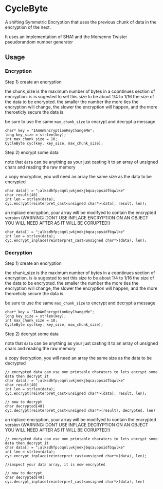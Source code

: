 # CycleByte


A shifting Symmetric Encryption that uses the previous chunk of data in the encryption of the next.

It uses an implementation of SHA1 and the Mersenne Twister pseudorandom number generator


## Usage

### Encryption


Step 1) create an encryption
 
the chunk_size is the maximum number of bytes in a copntinues section of encryption. is is sugested to set this size to be about 1/4 to 1/16 the size
of the data to be encrypted. the smaller the number the more ties the encryption will change, the slower the encryption will happen, and the more theroeticly secure the data is.

be sure to use the same `max_chunk_size` to encrypt and decrypt a message

    char* key = "IAmAnEncryptionKeyChangeMe";
    long key_size = strlen(key);
    int max_chunk_size = 10;
    CycleByte cyc(key, key_size, max_chunk_size);

Step 2) encrypt some data

note that `data` can be anything as your just casting it to an array of unsigned chars and reading the raw memory

a copy encryption, you will need an array the same size as the data to be encrypted 


    char data[] = ";alksdhfp;oqnl;wkjnekjbqca;opsidfbqwlke"
    char result[40]
    int len = strlen(data);
    cyc.encrypt(reinterpret_cast<unsigned char*>(data), result, len);


an inplace encryption, your array will be modifyed to contain the encrypted version 
(WARNING: DONT USE INPLACE ENCRYPTION ON AN OBJECT YOU WILL NEED AFTER AS IT WILL BE CORUPTED!) 


    char data[] = ";alksdhfp;oqnl;wkjnekjbqca;opsidfbqwlke"
    int len = strlen(data);
    cyc.encrypt_inplace(reinterpret_cast<unsigned char*>(data), len);


### Decryption
Step 1) create an encryption 

the chunk_size is the maximum number of bytes in a copntinues section of encryption. is is sugested to set this size to be about 1/4 to 1/16 the size
of the data to be encrypted. the smaller the number the more ties the encryption will change, the slower the encryption will happen, and the more theroeticly secure the data is.

be sure to use the same `max_chunk_size` to encrypt and decrypt a message


    char* key = "IAmAnEncryptionKeyChangeMe";
    long key_size = strlen(key);
    int max_chunk_size = 10;
    CycleByte cyc(key, key_size, max_chunk_size);


Step 2) decrypt some data

note that `data` can be anything as your just casting it to an array of unsigned chars and reading the raw memory

a copy decryption, you will need an array the same size as the data to be decrypted 

    // encrypted data can use non printable charaters to lets encrypt some data then decrypt it
    char data[] = ";alksdhfp;oqnl;wkjnekjbqca;opsidfbqwlke"
    char result[40]
    int len = strlen(data);
    cyc.encrypt(reinterpret_cast<unsigned char*>(data), result, len);

    // now to decrypt
    char decrypted[40]
    cyc.decrypt(reinterpret_cast<unsigned char*>(result), decrypted, len)


an inplace encryption, your array will be modifyed to contain the encrypted version 
(WARNING: DONT USE INPLACE DECRYPTION ON AN OBJECT YOU WILL NEED AFTER AS IT WILL BE CORUPTED!) 


    // encrypted data can use non printable charaters to lets encrypt some data then decrypt it
    char data[] = ";alksdhfp;oqnl;wkjnekjbqca;opsidfbqwlke"
    int len = strlen(data);
    cyc.encrypt_inplace(reinterpret_cast<unsigned char*>(data), len);

    //inspect your data array, it is now encrypted

    // now to decrypt
    char decrypted[40]
    cyc.decrypt_inplace(reinterpret_cast<unsigned char*>(data), len)
